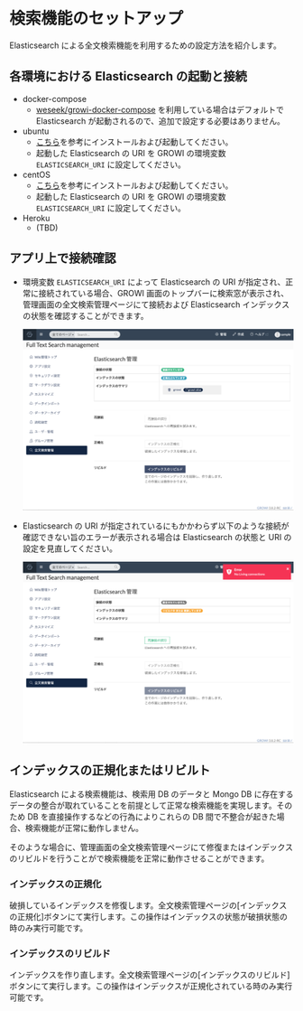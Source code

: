 # 検索機能のセットアップ

Elasticsearch による全文検索機能を利用するための設定方法を紹介します。

## 各環境における Elasticsearch の起動と接続
- docker-compose
  - [weseek/growi-docker-compose](https://github.com/weseek/growi-docker-compose) を利用している場合はデフォルトで Elasticsearch が起動されるので、追加で設定する必要はありません。
- ubuntu
  - [こちら](../getting-started/ubuntu-server.html#elasticsearch)を参考にインストールおよび起動してください。
  - 起動した Elasticsearch の URI を GROWI の環境変数 `ELASTICSEARCH_URI` に設定してください。
- centOS
  - [こちら](../getting-started/centos.html#elasticsearch)を参考にインストールおよび起動してください。
  - 起動した Elasticsearch の URI を GROWI の環境変数 `ELASTICSEARCH_URI` に設定してください。
- Heroku
  - (TBD)

## アプリ上で接続確認
- 環境変数 `ELASTICSEARCH_URI` によって Elasticsearch の URI が指定され、正常に接続されている場合、GROWI 画面のトップバーに検索窓が表示され、管理画面の全文検索管理ページにて接続および Elasticsearch インデックスの状態を確認することができます。

  ![](./images/setup-search-system1.png)

- Elasticsearch の URI が指定されているにもかかわらず以下のような接続が確認できない旨のエラーが表示される場合は Elasticsearch の状態と URI の設定を見直してください。

  ![](./images/setup-search-system2.png)

## インデックスの正規化またはリビルト
Elasticsearch による検索機能は、検索用 DB のデータと Mongo DB に存在するデータの整合が取れていることを前提として正常な検索機能を実現します。そのため DB を直接操作するなどの行為によりこれらの DB 間で不整合が起きた場合、検索機能が正常に動作しません。

そのような場合に、管理画面の全文検索管理ページにて修復またはインデックスのリビルドを行うことがで検索機能を正常に動作させることができます。

### インデックスの正規化
破損しているインデックスを修復します。全文検索管理ページの[インデックスの正規化]ボタンにて実行します。この操作はインデックスの状態が破損状態の時のみ実行可能です。

### インデックスのリビルド
インデックスを作り直します。全文検索管理ページの[インデックスのリビルド]ボタンにて実行します。この操作はインデックスが正規化されている時のみ実行可能です。
  




